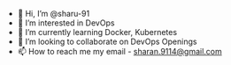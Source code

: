 - 👋 Hi, I’m @sharu-91
- 👀 I’m interested in DevOps
- 🌱 I’m currently learning Docker, Kubernetes 
- 💞️ I’m looking to collaborate on DevOps Openings
- 📫 How to reach me my email - sharan.9114@gmail.com

<!---
sharu-91/sharu-91 is a ✨ special ✨ repository because its `README.md` (this file) appears on your GitHub profile.
You can click the Preview link to take a look at your changes.
--->
